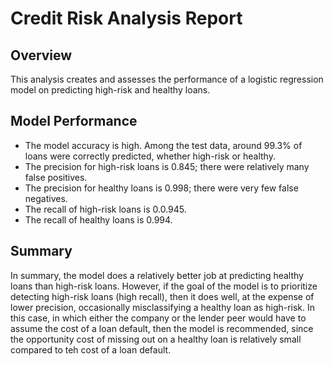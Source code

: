 # Credit Risk Analysis Report

## Overview
This analysis creates and assesses the performance of a logistic regression model on predicting high-risk and healthy loans.

## Model Performance
* The model accuracy is high. Among the test data, around 99.3% of loans were correctly predicted, whether high-risk or healthy.
* The precision for high-risk loans is 0.845; there were relatively many false positives.
* The precision for healthy loans is 0.998; there were very few false negatives.
* The recall of high-risk loans is 0.0.945.
* The recall of healthy loans is 0.994.

## Summary
In summary, the model does a relatively better job at predicting healthy loans than high-risk loans. However, if the goal of the model is to prioritize detecting high-risk loans (high recall), then it does well, at the expense of lower precision, occasionally misclassifying a healthy loan as high-risk. In this case, in which either the company or the lender peer would have to assume the cost of a loan default, then the model is recommended, since the opportunity cost of missing out on a healthy loan is relatively small compared to teh cost of a loan default.
